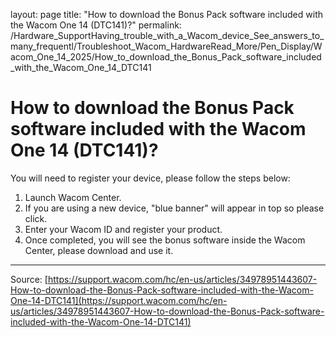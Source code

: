 layout: page
title: "How to download the Bonus Pack software included with the Wacom One 14 (DTC141)?"
permalink: /Hardware_SupportHaving_trouble_with_a_Wacom_device_See_answers_to_many_frequentl/Troubleshoot_Wacom_HardwareRead_More/Pen_Display/Wacom_One_14_2025/How_to_download_the_Bonus_Pack_software_included_with_the_Wacom_One_14_DTC141

# How to download the Bonus Pack software included with the Wacom One 14 (DTC141)?

You will need to register your device, please follow the steps below:
1. Launch Wacom Center.
2. If you are using a new device, "blue banner" will appear in top so please click.
3. Enter your Wacom ID and register your product.
4. Once completed, you will see the bonus software inside the Wacom Center, please download and use it.

---
Source: [https://support.wacom.com/hc/en-us/articles/34978951443607-How-to-download-the-Bonus-Pack-software-included-with-the-Wacom-One-14-DTC141](https://support.wacom.com/hc/en-us/articles/34978951443607-How-to-download-the-Bonus-Pack-software-included-with-the-Wacom-One-14-DTC141)
